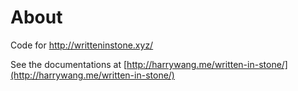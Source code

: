 # About
Code for http://writteninstone.xyz/

See the documentations at [http://harrywang.me/written-in-stone/](http://harrywang.me/written-in-stone/)